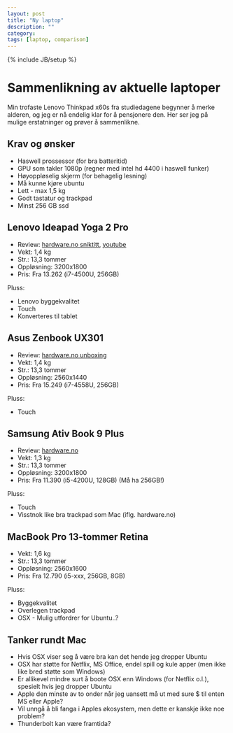 ```yaml
---
layout: post
title: "Ny laptop"
description: ""
category: 
tags: [laptop, comparison]
---
```

{% include JB/setup %}

Sammenlikning av aktuelle laptoper
==================================

Min trofaste Lenovo Thinkpad x60s fra studiedagene begynner å merke alderen,
og jeg er nå endelig klar for å pensjonere den.
Her ser jeg på mulige erstatninger og prøver å sammenlikne.

Krav og ønsker
--------------

 - Haswell prossessor (for bra batteritid)
 - GPU som takler 1080p (regner med intel hd 4400 i haswell funker)
 - Høyoppløselig skjerm (for behagelig lesning)
 - Må kunne kjøre ubuntu
 - Lett - max 1,5 kg
 - Godt tastatur og trackpad
 - Minst 256 GB ssd

Lenovo Ideapad Yoga 2 Pro
-----------------

 - Review: [hardware.no sniktitt](http://www.hardware.no/artikler/sniktitt-lenovo-yoga-2-pro/137226),
 [youtube](http://www.youtube.com/watch?v=db_exSNtjdk)
 - Vekt: 1,4 kg
 - Str.: 13,3 tommer
 - Oppløsning: 3200x1800
 - Pris: Fra 13.262 (i7-4500U, 256GB)

Pluss:

 - Lenovo byggekvalitet
 - Touch
 - Konverteres til tablet

Asus Zenbook UX301
------------------

 - Review: [hardware.no unboxing](http://www.hardware.no/artikler/unboxing-asus-ux301/153905/3)
 - Vekt: 1,4 kg
 - Str.: 13,3 tommer
 - Oppløsning: 2560x1440
 - Pris: Fra 15.249 (i7-4558U, 256GB)

Pluss:

 - Touch

Samsung Ativ Book 9 Plus
------------------------

 - Review: [hardware.no](http://www.hardware.no/artikler/test-samsung-ativ-book-9-plus/153470)
 - Vekt: 1,3 kg
 - Str.: 13,3 tommer
 - Oppløsning: 3200x1800
 - Pris: Fra 11.390 (i5-4200U, 128GB) (Må ha 256GB!)

Pluss:
 
 - Touch
 - Visstnok like bra trackpad som Mac (iflg. hardware.no)

MacBook Pro 13-tommer Retina
----------------------------

 - Vekt: 1,6 kg
 - Str.: 13,3 tommer
 - Oppløsning: 2560x1600
 - Pris: Fra 12.790 (i5-xxx, 256GB, 8GB)

Pluss:

 - Byggekvalitet
 - Overlegen trackpad
 - OSX - Mulig utfordrer for Ubuntu..?

Tanker rundt Mac
----------------

 - Hvis OSX viser seg å være bra kan det hende jeg dropper Ubuntu
 - OSX har støtte for Netflix, MS Office, endel spill og kule apper (men ikke like bred støtte som Windows)
 - Er allikevel mindre surt å boote OSX enn Windows (for Netflix o.l.), spesielt hvis jeg dropper Ubuntu
 - Apple den minste av to onder når jeg uansett må ut med sure $ til enten MS eller Apple?
 - Vil unngå å bli fanga i Apples økosystem, men dette er kanskje ikke noe problem?
 - Thunderbolt kan være framtida?





